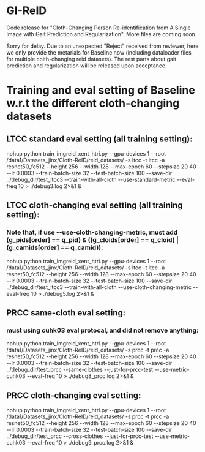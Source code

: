# GI-ReID
Code release for "Cloth-Changing Person Re-identification from A Single Image with Gait Prediction and Regularization". More files are coming soon.


Sorry for delay. Due to an unexpected "Reject" received from reviewer, here we only provide the metarials for Baseline now (including dataloader files for multiple colth-changing reid datasets). The rest parts about gait prediction and regularization will be released upon acceptance.

# Training and eval setting of Baseline w.r.t the different cloth-changing datasets

## LTCC standard eval setting (all training setting):
nohup python train_imgreid_xent_htri.py --gpu-devices 1 --root /data1/Datasets_jinx/Cloth-ReID/reid_datasets/ -s ltcc -t ltcc -a resnet50_fc512 --height 256 --width 128 --max-epoch 60 --stepsize 20 40 --lr 0.0003 --train-batch-size 32 --test-batch-size 100 --save-dir ../debug_dir/test_ltcc3 --train-with-all-cloth --use-standard-metric --eval-freq 10 > ./debug3.log 2>&1 &

## LTCC cloth-changing eval setting (all training setting):
### Note that, if use --use-cloth-changing-metric, must add (g_pids[order] == q_pid) & ((g_cloids[order] == q_cloid) | (g_camids[order] == q_camid)):
nohup python train_imgreid_xent_htri.py --gpu-devices 1 --root /data1/Datasets_jinx/Cloth-ReID/reid_datasets/ -s ltcc -t ltcc -a resnet50_fc512 --height 256 --width 128 --max-epoch 60 --stepsize 20 40 --lr 0.0003 --train-batch-size 32 --test-batch-size 100 --save-dir ../debug_dir/test_ltcc3 --train-with-all-cloth --use-cloth-changing-metric --eval-freq 10 > ./debug5.log 2>&1 &

## PRCC same-cloth eval setting:
### must using cuhk03 eval protocal, and did not remove anything:
nohup python train_imgreid_xent_htri.py --gpu-devices 1 --root /data1/Datasets_jinx/Cloth-ReID/reid_datasets/ -s prcc -t prcc -a resnet50_fc512 --height 256 --width 128 --max-epoch 60 --stepsize 20 40 --lr 0.0003 --train-batch-size 32 --test-batch-size 100 --save-dir ../debug_dir/test_prcc --same-clothes  --just-for-prcc-test --use-metric-cuhk03 --eval-freq 10 > ./debug8_prcc.log 2>&1 &

## PRCC cloth-changing eval setting:
nohup python train_imgreid_xent_htri.py --gpu-devices 1 --root /data1/Datasets_jinx/Cloth-ReID/reid_datasets/ -s prcc -t prcc -a resnet50_fc512 --height 256 --width 128 --max-epoch 60 --stepsize 20 40 --lr 0.0003 --train-batch-size 32 --test-batch-size 100 --save-dir ../debug_dir/test_prcc --cross-clothes  --just-for-prcc-test --use-metric-cuhk03 --eval-freq 10 > ./debug9_prcc.log 2>&1 &
